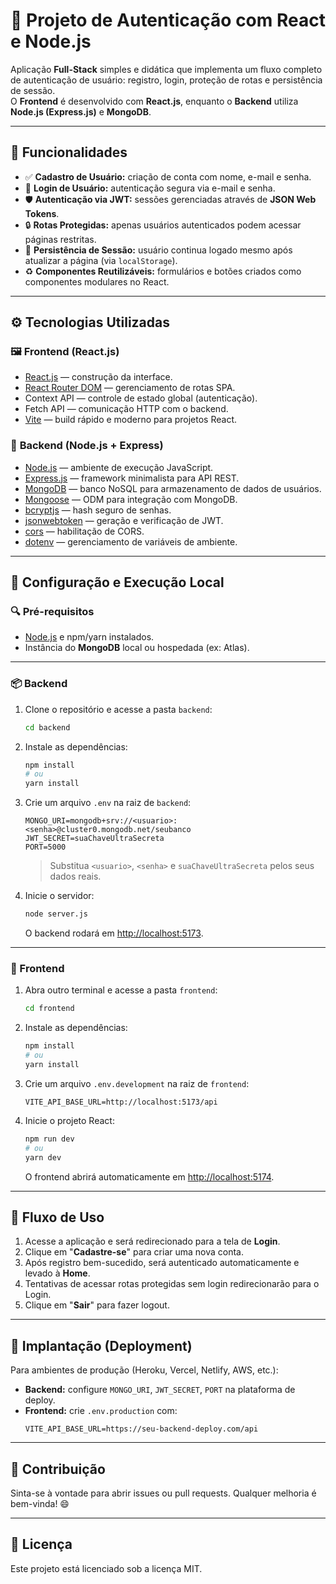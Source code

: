 
# 🚀 Projeto de Autenticação com React e Node.js

Aplicação **Full-Stack** simples e didática que implementa um fluxo completo de autenticação de usuário: registro, login, proteção de rotas e persistência de sessão.  
O **Frontend** é desenvolvido com **React.js**, enquanto o **Backend** utiliza **Node.js (Express.js)** e **MongoDB**.

---

## 🔗 Funcionalidades

- ✅ **Cadastro de Usuário:** criação de conta com nome, e-mail e senha.
- 🔑 **Login de Usuário:** autenticação segura via e-mail e senha.
- 🛡️ **Autenticação via JWT:** sessões gerenciadas através de **JSON Web Tokens**.
- 🔒 **Rotas Protegidas:** apenas usuários autenticados podem acessar páginas restritas.
- 💾 **Persistência de Sessão:** usuário continua logado mesmo após atualizar a página (via `localStorage`).
- ♻️ **Componentes Reutilizáveis:** formulários e botões criados como componentes modulares no React.

---

## ⚙️ Tecnologias Utilizadas

### 🖼️ **Frontend (React.js)**
- [React.js](https://react.dev/) — construção da interface.
- [React Router DOM](https://reactrouter.com/) — gerenciamento de rotas SPA.
- Context API — controle de estado global (autenticação).
- Fetch API — comunicação HTTP com o backend.
- [Vite](https://vitejs.dev/) — build rápido e moderno para projetos React.

### 🔗 **Backend (Node.js + Express)**
- [Node.js](https://nodejs.org/) — ambiente de execução JavaScript.
- [Express.js](https://expressjs.com/) — framework minimalista para API REST.
- [MongoDB](https://www.mongodb.com/) — banco NoSQL para armazenamento de dados de usuários.
- [Mongoose](https://mongoosejs.com/) — ODM para integração com MongoDB.
- [bcryptjs](https://www.npmjs.com/package/bcryptjs) — hash seguro de senhas.
- [jsonwebtoken](https://www.npmjs.com/package/jsonwebtoken) — geração e verificação de JWT.
- [cors](https://www.npmjs.com/package/cors) — habilitação de CORS.
- [dotenv](https://www.npmjs.com/package/dotenv) — gerenciamento de variáveis de ambiente.

---

## 🚧 Configuração e Execução Local

### 🔍 Pré-requisitos

- [Node.js](https://nodejs.org/) e npm/yarn instalados.
- Instância do **MongoDB** local ou hospedada (ex: Atlas).

---

### 📦 Backend

1. Clone o repositório e acesse a pasta `backend`:
   ```bash
   cd backend
   ```
2. Instale as dependências:
   ```bash
   npm install
   # ou
   yarn install
   ```
3. Crie um arquivo `.env` na raiz de `backend`:
   ```env
   MONGO_URI=mongodb+srv://<usuario>:<senha>@cluster0.mongodb.net/seubanco
   JWT_SECRET=suaChaveUltraSecreta
   PORT=5000
   ```
   > Substitua `<usuario>`, `<senha>` e `suaChaveUltraSecreta` pelos seus dados reais.

4. Inicie o servidor:
   ```bash
   node server.js
   ```
   O backend rodará em [http://localhost:5173](http://localhost:5173).

---

### 🎨 Frontend

1. Abra outro terminal e acesse a pasta `frontend`:
   ```bash
   cd frontend
   ```
2. Instale as dependências:
   ```bash
   npm install
   # ou
   yarn install
   ```
3. Crie um arquivo `.env.development` na raiz de `frontend`:
   ```env
   VITE_API_BASE_URL=http://localhost:5173/api
   ```

4. Inicie o projeto React:
   ```bash
   npm run dev
   # ou
   yarn dev
   ```
   O frontend abrirá automaticamente em [http://localhost:5174](http://localhost:5174).

---

## 🧭 Fluxo de Uso

1. Acesse a aplicação e será redirecionado para a tela de **Login**.
2. Clique em "**Cadastre-se**" para criar uma nova conta.
3. Após registro bem-sucedido, será autenticado automaticamente e levado à **Home**.
4. Tentativas de acessar rotas protegidas sem login redirecionarão para o Login.
5. Clique em "**Sair**" para fazer logout.

---

## 🚀 Implantação (Deployment)

Para ambientes de produção (Heroku, Vercel, Netlify, AWS, etc.):

- **Backend:** configure `MONGO_URI`, `JWT_SECRET`, `PORT` na plataforma de deploy.
- **Frontend:** crie `.env.production` com:
   ```env
   VITE_API_BASE_URL=https://seu-backend-deploy.com/api
   ```

---

## 🤝 Contribuição

Sinta-se à vontade para abrir issues ou pull requests. Qualquer melhoria é bem-vinda! 😄

---

## 📄 Licença

Este projeto está licenciado sob a licença MIT.
